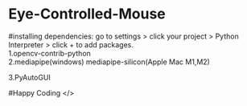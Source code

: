 # Eye-Controlled-Mouse
#installing dependencies:
go to settings > click your project > Python Interpreter > click + to add packages.
<br>
1.opencv-contrib-python
<br>
2.mediapipe(windows) mediapipe-silicon(Apple Mac M1,M2)
<br>

3.PyAutoGUI
<br>

#Happy Coding </>
<br>
